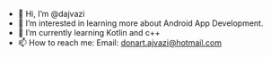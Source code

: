 - 👋 Hi, I’m @dajvazi
- 👀 I’m interested in learning more about Android App Development.
- 🌱 I’m currently learning Kotlin and c++
- 📫 How to reach me: Email: donart.ajvazi@hotmail.com

<!---
dajvazi/dajvazi is a ✨ special ✨ repository because its `README.md` (this file) appears on your GitHub profile.
You can click the Preview link to take a look at your changes.
--->
